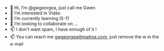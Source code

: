 - 👋 Hi, I’m @gwgeorgea, just call me Gwen
- 👀 I’m interested in Vidéo
- 🌱 I’m currently learning IS-11
- 💞️ I’m looking to collaborate on ...
- 📫 I don't want spam, I have enough of it !
- 📫 You can reach me gwgeorgea@matrox.com, just remove the w in the e-mail

<!---
gwgeorgea/gwgeorgea is a ✨ special ✨ repository because its `README.md` (this file) appears on your GitHub profile.
You can click the Preview link to take a look at your changes.
--->

